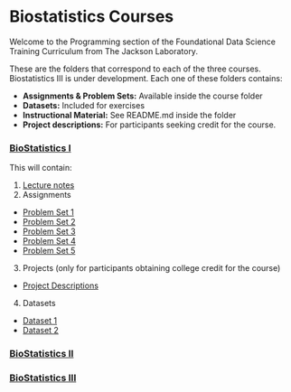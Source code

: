 # Biostatistics Courses
Welcome to the Programming section of the Foundational Data Science Training Curriculum from The Jackson Laboratory. 

These are the folders that correspond to each of the three courses. Biostatistics III is under development. Each one of these folders contains: 
- **Assignments & Problem Sets:** Available inside the course folder  
- **Datasets:** Included for exercises  
- **Instructional Material:** See README.md inside the folder
- **Project descriptions:** For participants seeking credit for the course.

### [BioStatistics I](Biostatistics/Biostatisticsi/)
This will contain: 
1. [Lecture notes]() 
2. Assignments
- [Problem Set 1](assignments/problem_set1.md)
- [Problem Set 2](assignments/problem_set2.md)
- [Problem Set 3](assignments/problem_set3.md)
- [Problem Set 4](assignments/problem_set4.md)
- [Problem Set 5](assignments/problem_set5.md)
3. Projects (only for participants obtaining college credit for the course)
- [Project Descriptions](projects/descriptions.md)
4. Datasets
- [Dataset 1](datasets/dataset1.csv)
- [Dataset 2](datasets/dataset2.csv)

### [BioStatistics II](Biostatistics/Biostatisticsii/)

### [BioStatistics III](Biostatistics/Biostatisticsiii/)

